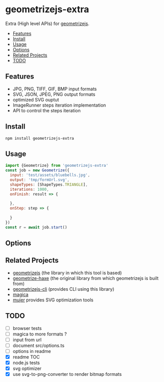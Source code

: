 # geometrizejs-extra

Extra (High level APIs) for [geometrizejs](https://github.com/cancerberoSgx/geometrizejs).

<!-- toc -->

- [Features](#features)
- [Install](#install)
- [Usage](#usage)
- [Options](#options)
- [Related Projects](#related-projects)
- [TODO](#todo)

<!-- tocstop -->

## Features

 * JPG, PNG, TIFF, GIF, BMP input formats
 * SVG, JSON, JPEG, PNG output formats
 * optimized SVG ouptut
 * ImageRunner steps iteration implementation
 * API to control the steps iteration  

## Install

```sg
npm install geometrizejs-extra 
```

## Usage
```js
import {Geometrize} from 'geometrizejs-extra'
const job = new Geometrize({
  input: 'test/assets/bluebells.jpg',
  output: 'tmp/formUrl.svg',
  shapeTypes: [ShapeTypes.TRIANGLE],
  iterations: 1000,
  onFinish: result => {
    
  },
  onStep: step => {
    
  }
})
const r = await job.start()
```
## Options



## Related Projects

 * [geometrizejs](https://www.npmjs.com/package/geometrizejs) (the library in which this tool is based)
 * [geometrize-haxe](https://github.com/Tw1ddle/geometrize-haxe/) (the original library from which geometrizejs is built from)
 * [geometrizejs-cli](https://www.npmjs.com/package/geometrizejs-cli) (provides CLI using this library)
 * [magica](https://www.npmjs.com/package/magica)
 * [mujer](https://www.npmjs.com/package/mujer) provides SVG optimization tools
 
## TODO

- [ ] browser tests
- [ ] magica to more formats ?
- [ ] input from url
- [ ] document src/options.ts
- [ ] options in readme
- [x] readme TOC
- [x] node.js tests
- [x] svg optimizer
- [x] use svg-to-png-converter to render bitmap formats